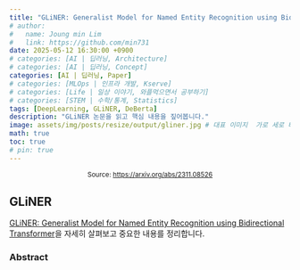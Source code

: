 ```yaml
---
title: "GLiNER: Generalist Model for Named Entity Recognition using Bidirectional Transformer"
# author:
#   name: Joung min Lim
#   link: https://github.com/min731
date: 2025-05-12 16:30:00 +0900
# categories: [AI | 딥러닝, Architecture]
# categories: [AI | 딥러닝, Concept]
categories: [AI | 딥러닝, Paper]
# categories: [MLOps | 인프라 개발, Kserve]
# categories: [Life | 일상 이야기, 와플먹으면서 공부하기]
# categories: [STEM | 수학/통계, Statistics]
tags: [DeepLearning, GLiNER, DeBerta]
description: "GLiNER 논문을 읽고 핵심 내용을 짚어봅니다."
image: assets/img/posts/resize/output/gliner.jpg # 대표 이미지  가로 세로 비율 약 1.91:1 (예: 1200×628px)
math: true
toc: true
# pin: true
---
```


<div align="center">
  <small>Source: <a href="https://arxiv.org/abs/2311.08526">https://arxiv.org/abs/2311.08526</a></small>
</div>

## GLiNER

[GLiNER: Generalist Model for Named Entity Recognition using Bidirectional Transformer](https://arxiv.org/abs/2311.08526)을 자세히 살펴보고 중요한 내용를 정리합니다.

### Abstract

